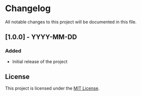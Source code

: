 # Changelog

All notable changes to this project will be documented in this file.

<!-- ## [Unreleased]

### Added

- Feature 1
- Feature 2

### Changed

- Bugfix 1
- Bugfix 2 -->

## [1.0.0] - YYYY-MM-DD

### Added

- Initial release of the project

## License

This project is licensed under the [MIT License](./LICENSE).
